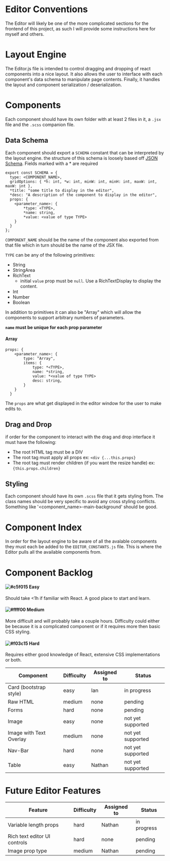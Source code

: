 # Editor Conventions
The Editor will likely be one of the more complicated sections for the frontend of this project, as such I will provide
some instructions here for myself and others.

# Layout Engine
The Editor.js file is intended to control dragging and dropping of react components into a nice layout.
It also allows the user to interface with each component's data schema to manipulate page contents. Finally, it handles
the layout and component serialization / deserialization.

# Components
Each component should have its own folder with at least 2 files in it, a `.jsx` file and the `.scss` companion file. 

## Data Schema
Each component should export a `SCHEMA` constant that can be interpreted by the layout engine. the structure of
this schema is loosely based off [JSON Schema](https://json-schema.org/). Fields marked with a * are required

    export const SCHEMA = {
      type: <COMPONENT_NAME>,
      gridOptions: { *h: int, *w: int, minW: int, minH: int, maxW: int, maxW: int },
      *title: "some title to display in the editor",
      *desc: "A description of the component to display in the editor",
      props: {
        <parameter_name>: {
            *type: <TYPE>,
            *name: string,
            *value: <value of type TYPE>
        }
      }
    };
    
`COMPONENT_NAME` should be the name of the component also exported from that file which in turn should be the name of the JSX file.

`TYPE` can be any of the following primitives:

 - String
 - StringArea
 - RichText 
    - initial `value` prop must be `null`. Use a RichTextDisplay to display the content.
 - Int
 - Number
 - Boolean

 In addition to primitives it can also be "Array" which will allow the components to support arbitrary numbers of parameters.

**`name` must be unique for each prop parameter**

#### Array
    props: {
        <parameter_name>: {
            type: "Array",
            items: {
                type: *<TYPE>,
                name: *string,
                value: *<value of type TYPE>
                desc: string,
            }
        }
      }
      
The `props` are what get displayed in the editor window for the user to make edits to.

## Drag and Drop
if order for the component to interact with the drag and drop interface it must have the following:

 - The root HTML tag must be a DIV
 - The root tag must apply all props ex: `<div {...this.props}`
 - The root tag must render children (if you want the resize handle) ex: `{this.props.children}`

## Styling
Each component should have its own `.scss` file that it gets styling from. The class names should be very specific to
avoid any cross styling conflicts. Something like '<component_name>-main-background' should be good.

# Component Index
In order for the layout engine to be aware of all the avalable components they must each be added to the `EDITOR_CONSTANTS.js`
file. This is where the Editor pulls all the available components from.

# Component Backlog
 <!-- red - #f03c15
 yellow - #ffff00 
 green - #c5f015 -->
#### ![#c5f015](https://placehold.it/15/c5f015/000000?text=+) Easy
Should take <1h if familiar with React. A good place to start and learn.

#### ![#ffff00](https://placehold.it/15/ffff00/000000?text=+) Medium
More difficult and will probably take a couple hours. Difficulty could either be because it is a complicated
component or if it requires more then basic CSS styling.

#### ![#f03c15](https://placehold.it/15/f03c15/000000?text=+) Hard
Requires either good knowledge of React, extensive CSS implementations or both.

 
|Component                      | Difficulty        | Assigned to       | Status            |
|-------------------------------|-------------------|-------------------|-------------------|
|Card (bootstrap style)         |easy               |Ian                |in progress        |
|Raw HTML                       |medium             |none               |pending            |
|Forms                          |hard               |none               |pending            |
|Image                          |easy               |none               |not yet supported  |
|Image with Text Overlay        |medium             |none               |not yet supported  |
|Nav-Bar                        |hard               |none               |not yet supported  |
|Table                          |easy               |Nathan             |not yet supported  |

# Future Editor Features

|Feature                        | Difficulty        | Assigned to       | Status        |
|-------------------------------|-------------------|-------------------|---------------|
|Variable length props          |hard               |Nathan             |in progress    |
|Rich text editor UI controls   |hard               |none               |pending        |
|Image prop type                |medium             |Nathan             |pending        |
